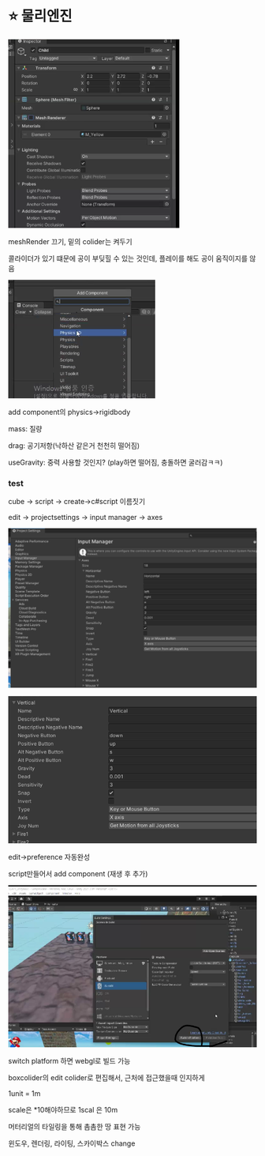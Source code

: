 # :star: 물리엔진

![image-20221019194430265](images/image-20221019194430265.png) 

meshRender 끄기, 밑의 colider는 켜두기

콜라이더가 있기 떄문에 공이 부딪힐 수 있는 것인데, 플레이를 해도 공이 움직이지를 않음

![image-20221019194603144](images/image-20221019194603144.png) 

add component의 physics->rigidbody

mass: 질량

drag: 공기저항(낙하산 같은거 천천히 떨어짐)

useGravity: 중력 사용할 것인지? (play하면 떨어짐, 충돌하면 굴러감ㅋㅋ)



### test

cube -> script -> create->c#script 이름짓기

edit -> projectsettings -> input manager -> axes

![image-20221019195512966](images/image-20221019195512966.png) 

![image-20221019195634473](images/image-20221019195634473.png) 

edit->preference 자동완성

script만들어서 add component (재생 후 추가)

![image-20221019202246217](images/image-20221019202246217.png) 

switch platform 하면 webgl로 빌드 가능

boxcolider의 edit colider로 편집해서, 근처에 접근했을때 인지하게 

1unit = 1m

scale은 *10해야하므로 1scal 은 10m

머터리얼의 타일링을 통해 촘촘한 땅 표현 가능

윈도우, 렌더링, 라이팅, 스카이박스 change